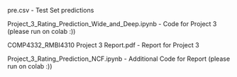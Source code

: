pre.csv - Test Set predictions

Project_3_Rating_Prediction_Wide_and_Deep.ipynb - Code for Project 3 (please run on colab :))

COMP4332_RMBI4310 Project 3 Report.pdf - Report for Project 3

Project_3_Rating_Prediction_NCF.ipynb - Additional Code for Report (please run on colab :))